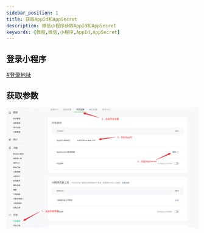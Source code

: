 ```yaml
---
sidebar_position: 1
title: 获取AppId和AppSecret
description: 微信小程序获取AppId和AppSecret
keywords: [教程,微信,小程序,AppId,AppSecret]
---
```


## 登录小程序

[#登录地址](https://mp.weixin.qq.com/)

## 获取参数

![获取小程序里的必要参数](./img/xcx.png)
